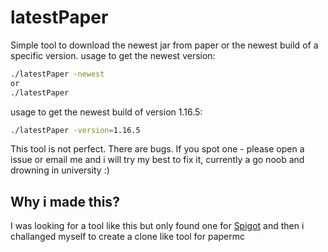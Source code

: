 # latestPaper
Simple tool to download the newest jar from paper or the newest build of a specific version. 
usage to get the newest version:
```bash
./latestPaper -newest
or
./latestPaper
```
usage to get the newest build of version 1.16.5:
```bash
./latestPaper -version=1.16.5
```
This tool is not perfect. There are bugs. If you spot one - please open a issue or email me and i will try my best to fix it, currently a go noob and drowning in university :)

## Why i made this?
I was looking for a tool like this but only found one for [Spigot](https://github.com/ShayBox/latestspigot) and then i challanged myself to create a clone like tool for papermc

